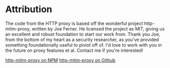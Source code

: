 # Attribution

The code from the HTTP proxy is based off the wonderful project http-mitm-proxy,
written by Joe Ferner.  He licensed the project as MIT, giving us an excellent
and robust foundation to start our work from.  Thank you Joe, from the bottom
of my heart as a security researcher, as you've provided something foundationally
useful to piviot off of.  I'd love to work with you in the future on proxy features
et al.  Contact me if you're interested!

[http-mitm-proxy on NPM](https://www.npmjs.com/package/http-mitm-proxy)
[http-mitm-proxy on Github](https://github.com/joeferner/node-http-mitm-proxy)